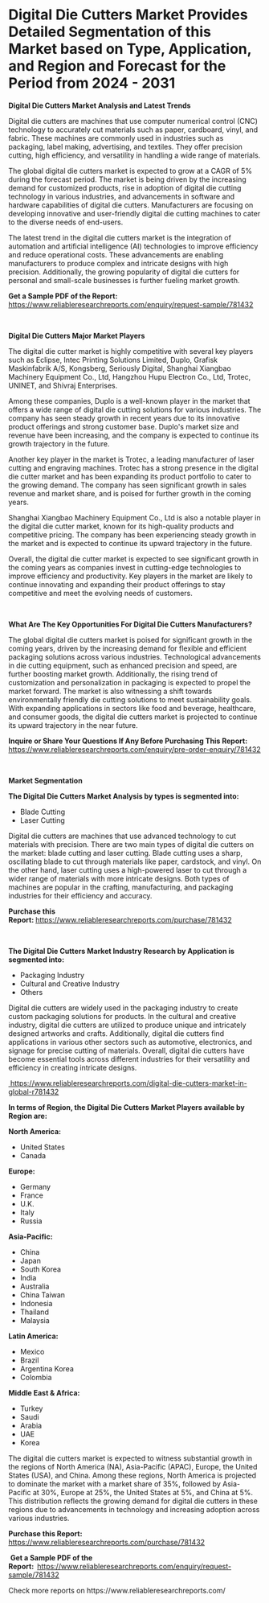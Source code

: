 <p><h1>Digital Die Cutters Market Provides Detailed Segmentation of this Market based on Type, Application, and Region and Forecast for the Period from 2024 - 2031</h1></p><p><strong>Digital Die Cutters Market Analysis and Latest Trends</strong></p>
<p><p>Digital die cutters are machines that use computer numerical control (CNC) technology to accurately cut materials such as paper, cardboard, vinyl, and fabric. These machines are commonly used in industries such as packaging, label making, advertising, and textiles. They offer precision cutting, high efficiency, and versatility in handling a wide range of materials.</p><p>The global digital die cutters market is expected to grow at a CAGR of 5% during the forecast period. The market is being driven by the increasing demand for customized products, rise in adoption of digital die cutting technology in various industries, and advancements in software and hardware capabilities of digital die cutters. Manufacturers are focusing on developing innovative and user-friendly digital die cutting machines to cater to the diverse needs of end-users.</p><p>The latest trend in the digital die cutters market is the integration of automation and artificial intelligence (AI) technologies to improve efficiency and reduce operational costs. These advancements are enabling manufacturers to produce complex and intricate designs with high precision. Additionally, the growing popularity of digital die cutters for personal and small-scale businesses is further fueling market growth.</p></p>
<p><strong>Get a Sample PDF of the Report:&nbsp;</strong> <a href="https://www.reliableresearchreports.com/enquiry/request-sample/781432">https://www.reliableresearchreports.com/enquiry/request-sample/781432</a></p>
<p>&nbsp;</p>
<p><strong>Digital Die Cutters Major Market Players</strong></p>
<p><p>The digital die cutter market is highly competitive with several key players such as Eclipse, Intec Printing Solutions Limited, Duplo, Grafisk Maskinfabrik A/S, Kongsberg, Seriously Digital, Shanghai Xiangbao Machinery Equipment Co., Ltd, Hangzhou Hupu Electron Co., Ltd, Trotec, UNINET, and Shivraj Enterprises. </p><p>Among these companies, Duplo is a well-known player in the market that offers a wide range of digital die cutting solutions for various industries. The company has seen steady growth in recent years due to its innovative product offerings and strong customer base. Duplo's market size and revenue have been increasing, and the company is expected to continue its growth trajectory in the future.</p><p>Another key player in the market is Trotec, a leading manufacturer of laser cutting and engraving machines. Trotec has a strong presence in the digital die cutter market and has been expanding its product portfolio to cater to the growing demand. The company has seen significant growth in sales revenue and market share, and is poised for further growth in the coming years.</p><p>Shanghai Xiangbao Machinery Equipment Co., Ltd is also a notable player in the digital die cutter market, known for its high-quality products and competitive pricing. The company has been experiencing steady growth in the market and is expected to continue its upward trajectory in the future.</p><p>Overall, the digital die cutter market is expected to see significant growth in the coming years as companies invest in cutting-edge technologies to improve efficiency and productivity. Key players in the market are likely to continue innovating and expanding their product offerings to stay competitive and meet the evolving needs of customers.</p></p>
<p>&nbsp;</p>
<p><strong>What Are The Key Opportunities For Digital Die Cutters Manufacturers?</strong></p>
<p><p>The global digital die cutters market is poised for significant growth in the coming years, driven by the increasing demand for flexible and efficient packaging solutions across various industries. Technological advancements in die cutting equipment, such as enhanced precision and speed, are further boosting market growth. Additionally, the rising trend of customization and personalization in packaging is expected to propel the market forward. The market is also witnessing a shift towards environmentally friendly die cutting solutions to meet sustainability goals. With expanding applications in sectors like food and beverage, healthcare, and consumer goods, the digital die cutters market is projected to continue its upward trajectory in the near future.</p></p>
<p><strong>Inquire or Share Your Questions If Any Before Purchasing This Report:</strong> <a href="https://www.reliableresearchreports.com/enquiry/pre-order-enquiry/781432">https://www.reliableresearchreports.com/enquiry/pre-order-enquiry/781432</a></p>
<p>&nbsp;</p>
<p><strong>Market Segmentation</strong></p>
<p><strong>The Digital Die Cutters Market Analysis by types is segmented into:</strong></p>
<p><ul><li>Blade Cutting</li><li>Laser Cutting</li></ul></p>
<p><p>Digital die cutters are machines that use advanced technology to cut materials with precision. There are two main types of digital die cutters on the market: blade cutting and laser cutting. Blade cutting uses a sharp, oscillating blade to cut through materials like paper, cardstock, and vinyl. On the other hand, laser cutting uses a high-powered laser to cut through a wider range of materials with more intricate designs. Both types of machines are popular in the crafting, manufacturing, and packaging industries for their efficiency and accuracy.</p></p>
<p><strong>Purchase this Report:&nbsp;</strong><a href="https://www.reliableresearchreports.com/purchase/781432">https://www.reliableresearchreports.com/purchase/781432</a></p>
<p>&nbsp;</p>
<p><strong>The Digital Die Cutters Market Industry Research by Application is segmented into:</strong></p>
<p><ul><li>Packaging Industry</li><li>Cultural and Creative Industry</li><li>Others</li></ul></p>
<p><p>Digital die cutters are widely used in the packaging industry to create custom packaging solutions for products. In the cultural and creative industry, digital die cutters are utilized to produce unique and intricately designed artworks and crafts. Additionally, digital die cutters find applications in various other sectors such as automotive, electronics, and signage for precise cutting of materials. Overall, digital die cutters have become essential tools across different industries for their versatility and efficiency in creating intricate designs.</p></p>
<p><a href="https://www.reliableresearchreports.com/digital-die-cutters-market-in-global-r781432">&nbsp;https://www.reliableresearchreports.com/digital-die-cutters-market-in-global-r781432</a></p>
<p><strong>In terms of Region, the Digital Die Cutters Market Players available by Region are:</strong></p>
<p>
    <p> <strong> North America: </strong>
        <ul>
            <li>United States</li>
            <li>Canada</li>
        </ul>
        </p> 
    <p> <strong> Europe: </strong>
        <ul>
            <li>Germany</li>
            <li>France</li>
            <li>U.K.</li>
            <li>Italy</li>
            <li>Russia</li>
        </ul>
        </p> 
    <p> <strong> Asia-Pacific: </strong>
        <ul>
            <li>China</li>
            <li>Japan</li>
            <li>South Korea</li>
            <li>India</li>
            <li>Australia</li>
            <li>China Taiwan</li>
            <li>Indonesia</li>
            <li>Thailand</li>
            <li>Malaysia</li>
        </ul>
        </p> 
    <p> <strong> Latin America: </strong>
        <ul>
            <li>Mexico</li>
            <li>Brazil</li>
            <li>Argentina Korea</li>
            <li>Colombia</li>
        </ul>
        </p> 
    <p> <strong> Middle East & Africa: </strong>
        <ul>
            <li>Turkey</li>
            <li>Saudi</li>
            <li>Arabia</li>
            <li>UAE</li>
            <li>Korea</li>
        </ul>
    </p>
    </p>
<p><p>The digital die cutters market is expected to witness substantial growth in the regions of North America (NA), Asia-Pacific (APAC), Europe, the United States (USA), and China. Among these regions, North America is projected to dominate the market with a market share of 35%, followed by Asia-Pacific at 30%, Europe at 25%, the United States at 5%, and China at 5%. This distribution reflects the growing demand for digital die cutters in these regions due to advancements in technology and increasing adoption across various industries.</p></p>
<p><strong>Purchase this Report: </strong><a href="https://www.reliableresearchreports.com/purchase/781432">https://www.reliableresearchreports.com/purchase/781432</a></p>
<p>&nbsp;<strong>Get a Sample PDF of the Report:&nbsp;&nbsp;</strong><a href="https://www.reliableresearchreports.com/enquiry/request-sample/781432">https://www.reliableresearchreports.com/enquiry/request-sample/781432</a></p>
<p><strong></strong></p>
<p>Check more reports on https://www.reliableresearchreports.com/</p>